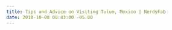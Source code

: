 ```yaml
---
title: Tips and Advice on Visiting Tulum, Mexico | NerdyFab
date: 2018-10-08 00:43:00 -05:00
---
```


